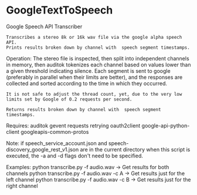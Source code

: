 # GoogleTextToSpeech
Google Speech API Transcriber

    Transcribes a stereo 8k or 16k wav file via the google alpha speech API. 
    Prints results broken down by channel with  speech segment timestamps. 
    
Operation:
    The stereo file is inspected, then split into independent channels in memory, then auditok tokenizes each channel based on 
    values lower than a given threshold indicating silence. Each segment is sent to google (preferably in parallel when their limits are better),     and the responses are collected and sorted according to the time in which they occurred. 
    
    It is not safe to adjust the thread count, yet, due to the very low limits set by Google of 0.2 requests per second.

    Returns results broken down by channel with  speech segment timestamps. 

Requires:
  auditok
  gevent
  requests
  retrying
  oauth2client
  google-api-python-client
  googleapis-common-protos

Note:
	if speech_service_account.json and speech-discovery_google_rest_v1.json are in the current directory when this script
	is executed, the -a and -d flags don't need to be specified. 

Examples:
  python transcribe.py -f audio.wav      -> Get results for both channels
  python transcribe.py -f audio.wav -c A -> Get results just for the left channel
  python transcribe.py -f audio.wav -c B -> Get results just for the right channel
